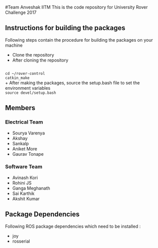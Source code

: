 #Team Anveshak IITM
This is the code repository for University Rover Challenge 2017

## Instructions for building the packages
Following steps contain the procedure for building the packages on your machine
+ Clone the repository
+ After cloning the repository
<code>
cd ~/rover-control
catkin_make
</code>
+ After making the packages, source the setup.bash file to set the environment variables
<code>
source devel/setup.bash
</code>

## Members
### Electrical Team
+ Sourya Varenya
+ Akshay
+ Sankalp
+ Aniket More
+ Gaurav Tonape

### Software Team
+ Avinash Kori
+ Rohini JS
+ Ganga Meghanath
+ Sai Karthik
+ Akshit Kumar

## Package Dependencies
Following ROS package dependencies which need to be installed :
+ joy
+ rosserial
